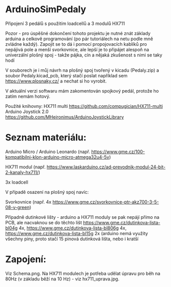 # ArduinoSimPedaly
Připojení 3 pedálů s použitím loadcellů a 3 modulů HX711

Pozor - pro úspěšné dokončení tohoto projektu je nutné znát základy arduina a celkově programování (po pár tutoriálech na netu podle mně zvládne každý). Zapojit se to dá i pomocí propojovacích kablíků pro nepájivá pole a menší svorkovnice, ale lepší je to připájet alespoň na univerzální plošný spoj - takže pájka, cín a nějaká zkušenost s nimi se taky hodí

V souborech je i můj návrh na plošný spoj tvořený v kicadu (Pedaly.zip) a soubor Pedaly.kicad_pcb, který stačí poslat například sem https://www.plosnaky.cz/ a nechat si ho vyrobit.

V aktuální verzi softwaru mám zakomentován spojkový pedál, protože ho zatím nemám hotový.

Použité knihovny:
HX711 multi https://github.com/compugician/HX711-multi
Arduino Joystick 2.0 https://github.com/MHeironimus/ArduinoJoystickLibrary

# Seznam materiálu:
Arduino Micro / Arduino Leonardo (např. https://www.gme.cz/100-kompatibilni-klon-arduino-micro-atmega32u4-5v)

HX711 modul (např. https://www.laskarduino.cz/ad-prevodnik-modul-24-bit-2-kanaly-hx711/)

3x loadcell

V případě osazení na plošný spoj navíc:

Svorkovnice (např. 4x https://www.gme.cz/svorkovnice-ptr-akz700-3-5-08-v-green)

Případně dutinkové lišty - arduino a HX711 moduly se pak nepájí přímo na PCB, ale nacvaknou se do těchto lišt https://www.gme.cz/dutinkova-lista-bl04g 4x, https://www.gme.cz/dutinkova-lista-bl806g 4x, https://www.gme.cz/dutinkova-lista-bl15g 2x (arduino nemá využity všechny piny, proto stačí 15 pinová dutinková lišta, nebo i kratší


# Zapojení:

Viz Schema.png. Na HX711 modulech je potřeba udělat úpravu pro běh na 80Hz (v základu běží na 10 Hz) - viz hx711_uprava.jpg.
